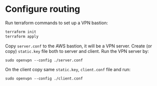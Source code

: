 # Configure routing

Run terraform commands to set up a VPN bastion:

```bash
terraform init
terraform apply
```

Copy `server.conf` to the AWS bastion, it will be a VPN server.
Create (or copy) `static.key` file both to server and client.
Run the VPN server by:

`sudo openvpn --config ./server.conf`

On the client copy same `static.key`, `client.conf` file and run:

`sudo openvpn --config ./client.conf`
